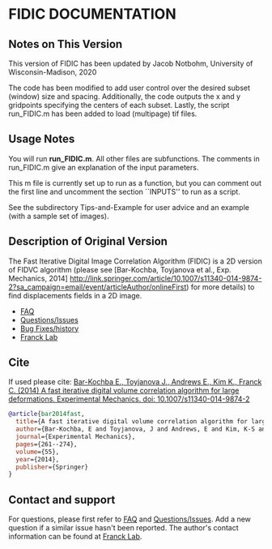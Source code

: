 # FIDIC DOCUMENTATION

## Notes on This Version
This version of FIDIC has been updated by Jacob Notbohm, University of Wisconsin-Madison, 2020

The code has been modified to add user control over the desired subset (window)
size and spacing. Additionally, the code outputs the x and y gridpoints specifying
the centers of each subset. Lastly, the script run_FIDIC.m has been added to load
(multipage) tif files.

## Usage Notes

You will run **run_FIDIC.m**. All other files are subfunctions. The comments
in run_FIDIC.m give an explanation of the input parameters.

This m file is currently set up to run as a function, but you can comment out the first line
and uncomment the section ``INPUTS'' to run as a script.

See the subdirectory Tips-and-Example for user advice and an example (with a sample set of images).

## Description of Original Version

The Fast Iterative Digital Image Correlation Algorithm (FIDIC) is a 2D version of FIDVC algorithm 
(please see [Bar-Kochba, Toyjanova et al., Exp. Mechanics, 2014]
http://link.springer.com/article/10.1007/s11340-014-9874-2?sa_campaign=email/event/articleAuthor/onlineFirst) for more details) 
to find displacements fields in a 2D image. 

* [FAQ](https://github.com/FranckLab/FIDIC/blob/master/README.md#faq)
* [Questions/Issues](https://github.com/FranckLab/FIDIC/issues)
* [Bug Fixes/history](https://github.com/FranckLab/FIDIC/wiki/Bug-Fixes!)
* [Franck Lab](https://www.franck.engr.wisc.edu/)

## Cite
If used please cite:
[Bar-Kochba E., Toyjanova J., Andrews E., Kim K., Franck C. (2014) A fast iterative digital volume correlation algorithm for large deformations. Experimental Mechanics. doi: 10.1007/s11340-014-9874-2](http://link.springer.com/article/10.1007/s11340-014-9874-2?sa_campaign=email/event/articleAuthor/onlineFirst)

```bibtex
@article{bar2014fast,
  title={A fast iterative digital volume correlation algorithm for large deformations},
  author={Bar-Kochba, E and Toyjanova, J and Andrews, E and Kim, K-S and Franck, C},
  journal={Experimental Mechanics},
  pages={261--274},
  volume={55},
  year={2014},
  publisher={Springer}
}
```
## Contact and support
For questions, please first refer to [FAQ](https://github.com/FranckLab/FIDIC#faq) and [Questions/Issues](https://github.com/FranckLab/FIDIC/issues). 
Add a new question if a similar issue hasn't been reported. 
The author's contact information can be found at [Franck Lab](https://www.franck.engr.wisc.edu/).

